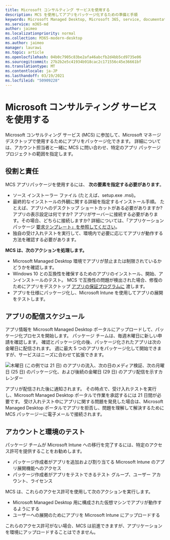```yaml
---
title: Microsoft コンサルティング サービスを使用する
description: MCS を使用してアプリをパッケージ化するための準備と手順
keywords: Microsoft Managed Desktop, Microsoft 365, service, documentation, apps, MCS, packaging
ms.service: m365-md
author: jaimeo
ms.localizationpriority: normal
ms.collection: M365-modern-desktop
ms.author: jaimeo
manager: laurawi
ms.topic: article
ms.openlocfilehash: 04b0c7905c83be2afa46abcfb2d4bb5cd9735e06
ms.sourcegitcommit: 27b2b2e5c41934b918cac2c171556c45e36661bf
ms.translationtype: MT
ms.contentlocale: ja-JP
ms.lasthandoff: 03/19/2021
ms.locfileid: "50909228"
---
```

# <a name="working-with-microsoft-consulting-services"></a>Microsoft コンサルティング サービスを使用する

Microsoft コンサルティング サービス (MCS) に参加して、Microsoft マネージ デスクトップで使用するためにアプリをパッケージ化できます。 詳細については、アカウント担当者と一緒に MCS に問い合わせ、特定のアプリ パッケージ プロジェクトの範囲を指定します。

## <a name="roles-and-responsibilities"></a>役割と責任

MCS アプリパッケージを使用するには、 **次の要素を指定する必要があります**。

- ソース インストーラー ファイル (たとえば、setup.exe .msi)。
- 最終的なインストールの外観に関する詳細を指定するインストール手順。 たとえば、アプリへのデスクトップ ショートカットがある必要がありますか? アプリの表示設定は何ですか? アプリがサーバーに接続する必要があります。その場合、どちらに接続しますか? 詳細については、「アプリケーション パッケージ [要求テンプレート」を参照してください](https://github.com/MicrosoftDocs/microsoft-365-docs/raw/public/microsoft-365/managed-desktop/get-ready/downloads/app-packaging-template.docx)。
- 独自の受け入れテストを実行して、環境内で必要に応じてアプリが動作する方法を確認する必要があります。

**MCS は、次のアクションを処理します。**

- Microsoft Managed Desktop 環境でアプリが禁止または制限されているかどうかを確認します。
- Windows 10 との互換性を確保するためのアプリのインストール、開始、アンインストールのテスト。 MCS で互換性の問題が検出された場合、修復のためにアプリをデスクトップ [アプリの保証プログラムに](/fasttrack/win-10-desktop-app-assure) 渡します。
- アプリを仕様にパッケージ化し、Microsoft Intune を使用してアプリの展開をテストします。

## <a name="app-delivery-schedule"></a>アプリの配信スケジュール

アプリ情報を Microsoft Managed Desktop ポータルにアップロードして、パッケージ化プロセスを開始します。 パッケージ チームは、毎週木曜日に新しい申請を確認します。 確認とパッケージ化の後、パッケージ化されたアプリは次の金曜日に配信されます。 週に最大 5 つのアプリをパッケージ化して開始できますが、サービスはニーズに合わせて拡張できます。

![木曜日 (この例では 21 日) のアプリの流入、次の日のメディア検証、次の月曜日 (25 日) のパッケージ化、および後続の金曜日 (29 日) のアプリ配信を示すカレンダー](../../media/MCS-cal.png)

アプリが配信された後に通知されます。 その時点で、受け入れテストを実行し、Microsoft Managed Desktop ポータルで作業を承認するには 21 日間が必要です。 受け入れテスト中にアプリに関する問題を発見した場合は、Microsoft Managed Desktop ポータルでアプリを拒否し、問題を理解して解決するために MCS パッケージーに電子メールで接続されます。

## <a name="testing-accounts-and-environment"></a>アカウントと環境のテスト

パッケージ チームが Microsoft Intune への移行を完了するには、特定のアクセス許可を提供することをお勧めします。
 
-   パッケージ作成者がアプリを追加および割り当てる Microsoft Intune のアプリ展開機能へのアクセス 
-   パッケージ作成者がアプリをテストできるテスト グループ、ユーザー アカウント、ライセンス

MCS は、これらのアクセス許可を使用して次のアクションを実行します。
 
-   Microsoft Managed Desktop 用に構成された仮想マシンでアプリが動作するようにする
-   ユーザーへの展開のためにアプリを Microsoft Intune にアップロードする

これらのアクセス許可がない場合、MCS は前進できますが、アプリケーションを環境にアップロードすることはできません。